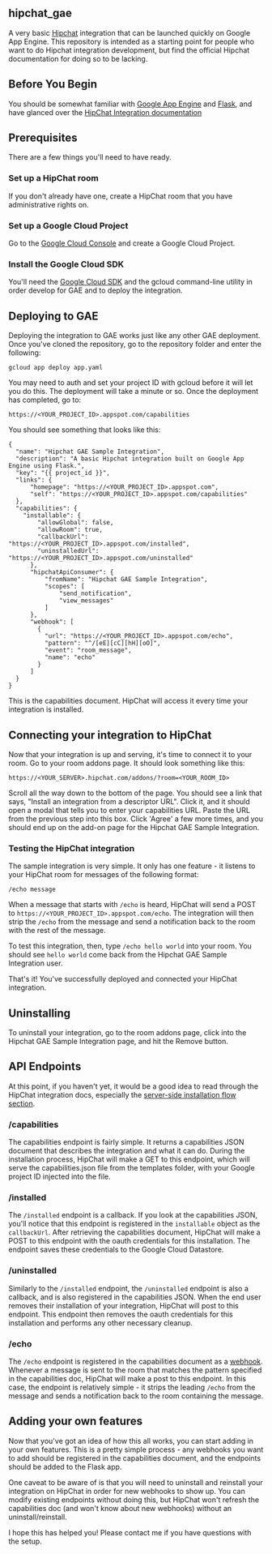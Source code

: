 ## hipchat_gae
A very basic [Hipchat](https://www.hipchat.com/) integration that can be launched quickly on Google App Engine.  This repository is intended as a starting point for people who want to do Hipchat integration development, but find the official Hipchat documentation for doing so to be lacking.

## Before You Begin
You should be somewhat familiar with [Google App Engine](https://cloud.google.com/appengine/) and [Flask](http://flask.pocoo.org/), and have glanced over the [HipChat Integration documentation](https://developer.atlassian.com/hipchat/guide)

## Prerequisites
There are a few things you'll need to have ready.

### Set up a HipChat room
If you don't already have one, create a HipChat room that you have administrative rights on.

### Set up a Google Cloud Project
Go to the [Google Cloud Console](https://console.cloud.google.com) and create a Google Cloud Project.

### Install the Google Cloud SDK
You'll need the [Google Cloud SDK](https://cloud.google.com/sdk/) and the gcloud command-line utility in order develop for GAE and to deploy the integration.

## Deploying to GAE
Deploying the integration to GAE works just like any other GAE deployment.  Once you've cloned the repository, go to the repository folder and enter the following:

`gcloud app deploy app.yaml`

You may need to auth and set your project ID with gcloud before it will let you do this.  The deployment will take a minute or so.  Once the deployment has completed, go to:

`https://<YOUR_PROJECT_ID>.appspot.com/capabilities`

You should see something that looks like this:

````
{
  "name": "Hipchat GAE Sample Integration",
  "description": "A basic Hipchat integration built on Google App Engine using Flask.",
  "key": "{{ project_id }}",
  "links": {
      "homepage": "https://<YOUR_PROJECT_ID>.appspot.com",
      "self": "https://<YOUR_PROJECT_ID>.appspot.com/capabilities"
  },
  "capabilities": {
    "installable": {
        "allowGlobal": false,
        "allowRoom": true,
        "callbackUrl": "https://<YOUR_PROJECT_ID>.appspot.com/installed",
        "uninstalledUrl": "https://<YOUR_PROJECT_ID>.appspot.com/uninstalled"
      },
      "hipchatApiConsumer": {
          "fromName": "Hipchat GAE Sample Integration",
          "scopes": [
              "send_notification",
              "view_messages"
          ]
      },
      "webhook": [
        {
          "url": "https://<YOUR_PROJECT_ID>.appspot.com/echo",
          "pattern": "^/[eE][cC][hH][oO]",
          "event": "room_message",
          "name": "echo"
        }
      ]
  }
}
````

This is the capabilities document.  HipChat will access it every time your integration is installed.

## Connecting your integration to HipChat
Now that your integration is up and serving, it's time to connect it to your room.  Go to your room addons page.  It should look something like this:

`https://<YOUR_SERVER>.hipchat.com/addons/?room=<YOUR_ROOM_ID>`

Scroll all the way down to the bottom of the page.  You should see a link that says, "Install an integration from a descriptor URL".  Click it, and it should open a modal that tells you to enter your capabilities URL.  Paste the URL from the previous step into this box.  Click 'Agree' a few more times, and you should end up on the add-on page for the Hipchat GAE Sample Integration.

### Testing the HipChat integration
The sample integration is very simple.  It only has one feature - it listens to your HipChat room for messages of the following format:

`/echo message`

When a message that starts with `/echo` is heard, HipChat will send a POST to `https://<YOUR_PROJECT_ID>.appspot.com/echo`.  The integration will then strip the `/echo` from the message and send a notification back to the room with the rest of the message.

To test this integration, then, type `/echo hello world` into your room.  You should see `hello world` come back from the Hipchat GAE Sample Integration user.

That's it!  You've successfully deployed and connected your HipChat integration.

## Uninstalling
To uninstall your integration, go to the room addons page, click into the Hipchat GAE Sample Integration page, and hit the Remove button. 

## API Endpoints
At this point, if you haven't yet, it would be a good idea to read through the HipChat integration docs, especially the [server-side installation flow section](https://developer.atlassian.com/hipchat/guide/installation-flow/server-side-installation#Server-sideinstallation-Installationflow).

### /capabilities
The capabilities endpoint is fairly simple.  It returns a capabilities JSON document that describes the integration and what it can do.  During the installation process, HipChat will make a GET to this endpoint, which will serve the capabilities.json file from the templates folder, with your Google project ID injected into the file.

### /installed
The `/installed` endpoint is a callback.  If you look at the capabilities JSON, you'll notice that this endpoint is registered in the `installable` object as the `callbackUrl`.  After retrieving the capabilities document, HipChat will make a POST to this endpoint with the oauth credentials for this installation.  The endpoint saves these credentials to the Google Cloud Datastore.

### /uninstalled
Similarly to the `/installed` endpoint, the `/uninstalled` endpoint is also a callback, and is also registered in the capabilities JSON.  When the end user removes their installation of your integration, HipChat will post to this endpoint.  This endpoint then removes the oauth credentials for this installation and performs any other necessary cleanup.

### /echo
The `/echo` endpoint is registered in the capabilities document as a [webhook](https://developer.atlassian.com/hipchat/guide/webhooks).  Whenever a message is sent to the room that matches the pattern specified in the capabilities doc, HipChat will make a post to this endpoint.  In this case, the endpoint is relatively simple - it strips the leading `/echo` from the message and sends a notification back to the room containing the message.

## Adding your own features
Now that you've got an idea of how this all works, you can start adding in your own features.  This is a pretty simple process - any webhooks you want to add should be registered in the capabilities document, and the endpoints should be added to the Flask app.

One caveat to be aware of is that you will need to uninstall and reinstall your integration on HipChat in order for new webhooks to show up.  You can modify existing endpoints without doing this, but HipChat won't refresh the capabilities doc (and won't know about new webhooks) without an uninstall/reinstall.

I hope this has helped you!  Please contact me if you have questions with the setup.

